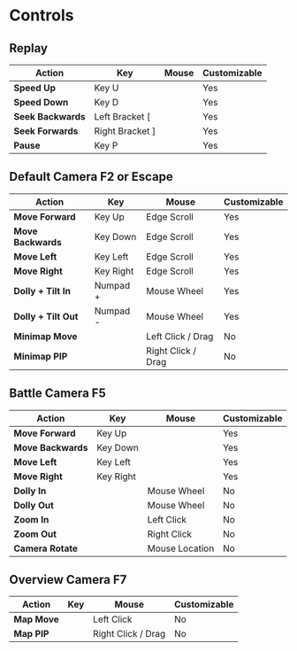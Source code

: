# Controls



## **Replay**
| Action               | Key       | Mouse        | Customizable |
|----------------------|---------------|--------------|--------------|
| **Speed Up**       | Key U           |              | Yes
| **Speed Down**     | Key D           |              | Yes
| **Seek Backwards** | Left Bracket [  |              | Yes
| **Seek Forwards**  | Right Bracket ] |              | Yes
| **Pause**  | Key P |              | Yes
## **Default Camera** F2 or Escape

| Action               | Key       | Mouse        | Customizable |
|----------------------|-----------|--------------|--------------|
| **Move Forward**     | Key Up    | Edge Scroll        | Yes
| **Move Backwards**   | Key Down  | Edge Scroll        | Yes
| **Move Left**        | Key Left  | Edge Scroll        | Yes
| **Move Right**       | Key Right | Edge Scroll        | Yes
| **Dolly + Tilt In**  | Numpad +  | Mouse Wheel        | Yes
| **Dolly + Tilt Out** | Numpad -  | Mouse Wheel        | Yes
| **Minimap Move**     |           | Left Click / Drag  | No
| **Minimap PIP**      |           | Right Click / Drag | No

## **Battle Camera** F5

| Action               | Key       | Mouse           | Customizable |
|----------------------|-----------|-----------------|--------------|
| **Move Forward**     | Key Up    |                 | Yes
| **Move Backwards**   | Key Down  |                 | Yes
| **Move Left**        | Key Left  |                 | Yes
| **Move Right**       | Key Right |                 | Yes
| **Dolly In**         |           | Mouse Wheel     | No
| **Dolly Out**        |           | Mouse Wheel     | No
| **Zoom In**          |           | Left Click      | No
| **Zoom Out**         |           | Right Click     | No
| **Camera Rotate**    |           | Mouse Location  | No

## **Overview Camera** F7

| Action               | Key       | Mouse           | Customizable |
|----------------------|-----------|-----------------|--------------|
| **Map Move**     |           | Left Click      | No
| **Map PIP**      |           | Right Click / Drag | No